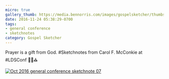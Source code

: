 ```yaml
---
micro: true
gallery_thumb: https://media.bennorris.com/images/gospelsketcher/thumbs/oct-16-1-mcconkie.jpg
date: 2016-11-24 05:38:29-0700
tags:
- general conference
- sketchnotes
category: Gospel Sketcher
---
```


Prayer is a gift from God. #Sketchnotes from Carol F. McConkie at #LDSConf ✍🏼⛪️

[![Oct 2016 general conference sketchnote 07](https://media.bennorris.com/images/gospelsketcher/general-conference/oct-2016/oct-16-1-mcconkie.jpg)](https://media.bennorris.com/images/gospelsketcher/general-conference/oct-2016/oct-16-1-mcconkie.jpg)
